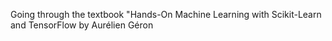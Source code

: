 Going through the textbook "Hands-On Machine Learning with Scikit-Learn and TensorFlow by Aurélien Géron
